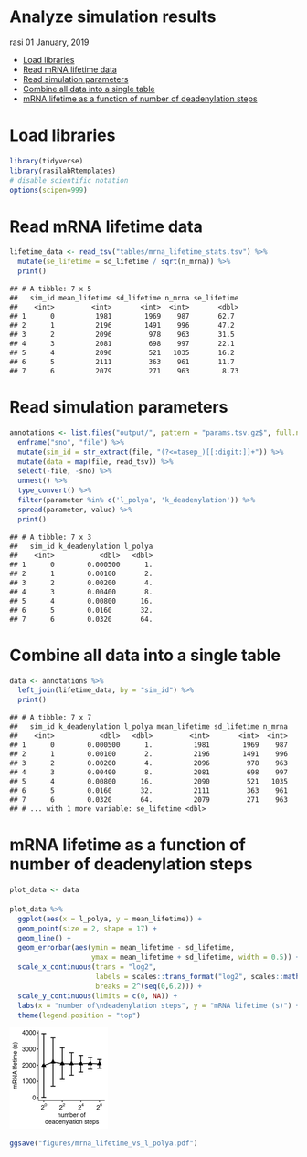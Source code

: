 Analyze simulation results
================
rasi
01 January, 2019

-   [Load libraries](#load-libraries)
-   [Read mRNA lifetime data](#read-mrna-lifetime-data)
-   [Read simulation parameters](#read-simulation-parameters)
-   [Combine all data into a single table](#combine-all-data-into-a-single-table)
-   [mRNA lifetime as a function of number of deadenylation steps](#mrna-lifetime-as-a-function-of-number-of-deadenylation-steps)

Load libraries
==============

``` r
library(tidyverse)
library(rasilabRtemplates)
# disable scientific notation
options(scipen=999)
```

Read mRNA lifetime data
=======================

``` r
lifetime_data <- read_tsv("tables/mrna_lifetime_stats.tsv") %>% 
  mutate(se_lifetime = sd_lifetime / sqrt(n_mrna)) %>% 
  print()
```

    ## # A tibble: 7 x 5
    ##   sim_id mean_lifetime sd_lifetime n_mrna se_lifetime
    ##    <int>         <int>       <int>  <int>       <dbl>
    ## 1      0          1981        1969    987       62.7 
    ## 2      1          2196        1491    996       47.2 
    ## 3      2          2096         978    963       31.5 
    ## 4      3          2081         698    997       22.1 
    ## 5      4          2090         521   1035       16.2 
    ## 6      5          2111         363    961       11.7 
    ## 7      6          2079         271    963        8.73

Read simulation parameters
==========================

``` r
annotations <- list.files("output/", pattern = "params.tsv.gz$", full.names = T) %>% 
  enframe("sno", "file") %>% 
  mutate(sim_id = str_extract(file, "(?<=tasep_)[[:digit:]]+")) %>% 
  mutate(data = map(file, read_tsv)) %>% 
  select(-file, -sno) %>% 
  unnest() %>% 
  type_convert() %>% 
  filter(parameter %in% c('l_polya', 'k_deadenylation')) %>% 
  spread(parameter, value) %>% 
  print()
```

    ## # A tibble: 7 x 3
    ##   sim_id k_deadenylation l_polya
    ##    <int>           <dbl>   <dbl>
    ## 1      0        0.000500      1.
    ## 2      1        0.00100       2.
    ## 3      2        0.00200       4.
    ## 4      3        0.00400       8.
    ## 5      4        0.00800      16.
    ## 6      5        0.0160       32.
    ## 7      6        0.0320       64.

Combine all data into a single table
====================================

``` r
data <- annotations %>% 
  left_join(lifetime_data, by = "sim_id") %>% 
  print()
```

    ## # A tibble: 7 x 7
    ##   sim_id k_deadenylation l_polya mean_lifetime sd_lifetime n_mrna
    ##    <int>           <dbl>   <dbl>         <int>       <int>  <int>
    ## 1      0        0.000500      1.          1981        1969    987
    ## 2      1        0.00100       2.          2196        1491    996
    ## 3      2        0.00200       4.          2096         978    963
    ## 4      3        0.00400       8.          2081         698    997
    ## 5      4        0.00800      16.          2090         521   1035
    ## 6      5        0.0160       32.          2111         363    961
    ## 7      6        0.0320       64.          2079         271    963
    ## # ... with 1 more variable: se_lifetime <dbl>

mRNA lifetime as a function of number of deadenylation steps
============================================================

``` r
plot_data <- data

plot_data %>%
  ggplot(aes(x = l_polya, y = mean_lifetime)) +
  geom_point(size = 2, shape = 17) +
  geom_line() +
  geom_errorbar(aes(ymin = mean_lifetime - sd_lifetime, 
                    ymax = mean_lifetime + sd_lifetime, width = 0.5)) +
  scale_x_continuous(trans = "log2",
                     labels = scales::trans_format("log2", scales::math_format(2^.x)),
                     breaks = 2^(seq(0,6,2))) +
  scale_y_continuous(limits = c(0, NA)) +
  labs(x = "number of\ndeadenylation steps", y = "mRNA lifetime (s)") +
  theme(legend.position = "top")
```

![](analyze_results_files/figure-markdown_github/unnamed-chunk-6-1.png)

``` r
ggsave("figures/mrna_lifetime_vs_l_polya.pdf")
```
